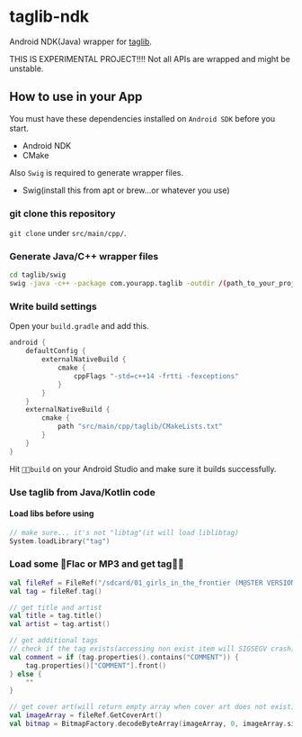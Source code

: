 # taglib-ndk
Android NDK(Java) wrapper for [taglib](http://taglib.github.com/).

THIS IS EXPERIMENTAL PROJECT!!!! Not all APIs are wrapped and might be unstable.

## How to use in your App
You must have these dependencies installed on `Android SDK` before you start.

- Android NDK
- CMake

Also `Swig` is required to generate wrapper files.
- Swig(install this from apt or brew...or whatever you use)

### git clone this repository
`git clone` under `src/main/cpp/`.

### Generate Java/C++ wrapper files
```sh
cd taglib/swig
swig -java -c++ -package com.yourapp.taglib -outdir /(path_to_your_project_root)/app/src/main/java/com/yourapp/taglib -o swigout/swig_taglib_wrap.cpp taglib.i
```

### Write build settings
Open your `build.gradle` and add this.
```gradle
android {
    defaultConfig {
        externalNativeBuild {
            cmake {
                cppFlags "-std=c++14 -frtti -fexceptions"
            }
        }
    }
    externalNativeBuild {
        cmake {
            path "src/main/cpp/taglib/CMakeLists.txt"
        }
    }
}
```

Hit `🔨build` on your Android Studio and make sure it builds successfully.

### Use taglib from Java/Kotlin code
#### Load libs before using
```kotlin
// make sure... it's not "libtag"(it will load liblibtag)
System.loadLibrary("tag")
```
### Load some Flac or MP3 and get tag
```kotlin
val fileRef = FileRef("/sdcard/01_girls_in_the_frontier (M@STER VERSION).flac")
val tag = fileRef.tag()

// get title and artist
val title = tag.title()
val artist = tag.artist()

// get additional tags
// check if the tag exists(accessing non exist item will SIGSEGV crash)
val comment = if (tag.properties().contains("COMMENT")) {
    tag.properties()["COMMENT"].front()
} else {
    ""
}

// get cover art(will return empty array when cover art does not exist)
val imageArray = fileRef.GetCoverArt()
val bitmap = BitmapFactory.decodeByteArray(imageArray, 0, imageArray.size)
```
